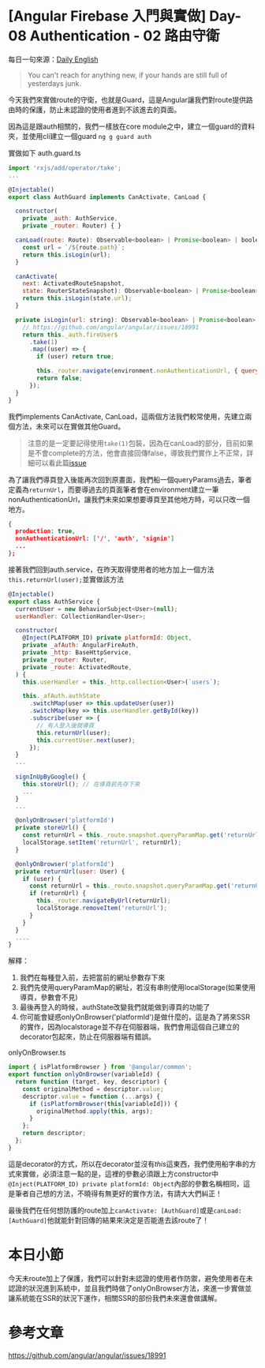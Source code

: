 # [Angular Firebase 入門與實做] Day-08 Authentication - 02 路由守衛

每日一句來源：[Daily English](https://play.google.com/store/apps/details?id=net.eocbox.dailysentence)

> You can't reach for anything new, if your hands are still full of yesterdays junk.

今天我們來實做route的守衛，也就是Guard，這是Angular讓我們對route提供路由時的保護，防止未認證的使用者進到不該進去的頁面。

因為這是跟auth相關的，我們一樣放在core module之中，建立一個guard的資料夾，並使用cli建立一個guard
`ng g guard auth`

實做如下
auth.guard.ts
```js
import 'rxjs/add/operator/take';
...

@Injectable()
export class AuthGuard implements CanActivate, CanLoad {

  constructor(
    private _auth: AuthService,
    private _router: Router) { }

  canLoad(route: Route): Observable<boolean> | Promise<boolean> | boolean {
    const url = `/${route.path}`;
    return this.isLogin(url);
  }

  canActivate(
    next: ActivatedRouteSnapshot,
    state: RouterStateSnapshot): Observable<boolean> | Promise<boolean> | boolean {
    return this.isLogin(state.url);
  }

  private isLogin(url: string): Observable<boolean> | Promise<boolean> | boolean {
    // https://github.com/angular/angular/issues/18991
    return this._auth.fireUser$
      .take(1)
      .map((user) => {
        if (user) return true;

        this._router.navigate(environment.nonAuthenticationUrl, { queryParams: { returnUrl: url } });
        return false;
      });
  }
}
```
我們implements CanActivate, CanLoad，這兩個方法我們較常使用，先建立兩個方法，未來可以在實做其他Guard。

> 注意的是一定要記得使用`take(1)`包裝，因為在canLoad的部分，目前如果是不會complete的方法，他會直接回傳false，導致我們實作上不正常，詳細可以看此篇[issue](https://github.com/angular/angular/issues/18991)

為了讓我們導頁登入後能再次回到原畫面，我們船一個queryParams過去，筆者定義為`returnUrl`，而要導過去的頁面筆者會在environment建立一筆nonAuthenticationUrl，讓我們未來如果想要導頁至其他地方時，可以只改一個地方。
```json
{
  production: true,
  nonAuthenticationUrl: ['/', 'auth', 'signin']
  ...
};
```

接著我們回到auth.service，在昨天取得使用者的地方加上一個方法`this.returnUrl(user);`並實做該方法

```js
@Injectable()
export class AuthService {
  currentUser = new BehaviorSubject<User>(null);
  userHandler: CollectionHandler<User>;

  constructor(
    @Inject(PLATFORM_ID) private platformId: Object,
    private _afAuth: AngularFireAuth,
    private _http: BaseHttpService,
    private _router: Router,
    private _route: ActivatedRoute,
  ) {
    this.userHandler = this._http.collection<User>(`users`);

    this._afAuth.authState
      .switchMap(user => this.updateUser(user))
      .switchMap(key => this.userHandler.getById(key))
      .subscribe(user => { 
        // 有人登入後就導頁
        this.returnUrl(user);
        this.currentUser.next(user); 
      });
  }
  ...
  
  signInUpByGoogle() {
    this.storeUrl(); // 在導頁前先存下來
    ...
  }
  ... 

  @onlyOnBrowser('platformId')
  private storeUrl() {
    const returnUrl = this._route.snapshot.queryParamMap.get('returnUrl') || '/';
    localStorage.setItem('returnUrl', returnUrl);
  }

  @onlyOnBrowser('platformId')
  private returnUrl(user: User) {
    if (user) {
      const returnUrl = this._route.snapshot.queryParamMap.get('returnUrl') || localStorage.getItem('returnUrl');
      if (returnUrl) {
        this._router.navigateByUrl(returnUrl);
        localStorage.removeItem('returnUrl');
      }
    }
  }
  ....
}
```
解釋：
1. 我們在每種登入前，去把當前的網址參數存下來
2. 我們先使用queryParamMap的網址，若沒有串則使用localStorage(如果使用導頁，參數會不見)
3. 最後再登入的時候，authState改變我們就能做到導頁的功能了
4. 你可能會疑惑onlyOnBrowser('platformId')是做什麼的，這是為了將來SSR的實作，因為localstorage並不存在伺服器端，我們會用這個自己建立的decorator包起來，防止在伺服器端有錯誤。

onlyOnBrowser.ts
```js
import { isPlatformBrowser } from '@angular/common';
export function onlyOnBrowser(variableId) {
  return function (target, key, descriptor) {
    const originalMethod = descriptor.value;
    descriptor.value = function (...args) {
      if (isPlatformBrowser(this[variableId])) {
        originalMethod.apply(this, args);
      }
    };
    return descriptor;
  };
}
```
 這是decorator的方式，所以在decorator並沒有*this*這東西，我們使用船字串的方式來實做，必須注意一點的是，這裡的參數必須跟上方constructor中`@Inject(PLATFORM_ID) private platformId: Object`內部的參數名稱相同，這是筆者自己想的方法，不曉得有無更好的實作方法，有請大大們糾正！

最後我們在任何想防護的route加上`canActivate: [AuthGuard]`或是`canLoad: [AuthGuard]`他就能針對回傳的結果來決定是否能進去該route了！

 
# 本日小節
今天未route加上了保護，我們可以針對未認證的使用者作防禦，避免使用者在未認證的狀況進到系統中，並且我們時做了onlyOnBrowser方法，來進一步實做並讓系統能在SSR的狀況下運作，相關SSR的部份我們未來還會做講解。

# 參考文章
https://github.com/angular/angular/issues/18991
